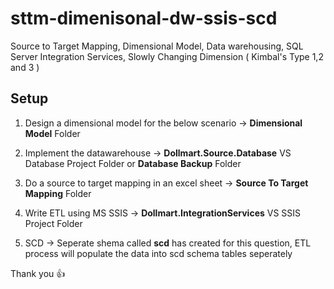# sttm-dimenisonal-dw-ssis-scd
Source to Target Mapping, Dimensional Model, Data warehousing, SQL Server Integration Services, Slowly Changing Dimension ( Kimbal's Type 1,2 and 3 )

## Setup 
1. Design a dimensional model for the below scenario -> **Dimensional Model** Folder

2. Implement the datawarehouse -> **Dollmart.Source.Database** VS Database Project Folder or **Database Backup** Folder

3. Do a source to target mapping in an excel sheet -> **Source To Target Mapping** Folder

4. Write ETL using MS SSIS -> **Dollmart.IntegrationServices** VS SSIS Project Folder

5. SCD -> Seperate shema called **scd** has created for this question, ETL process will populate the data into scd schema tables seperately

Thank you :+1:

